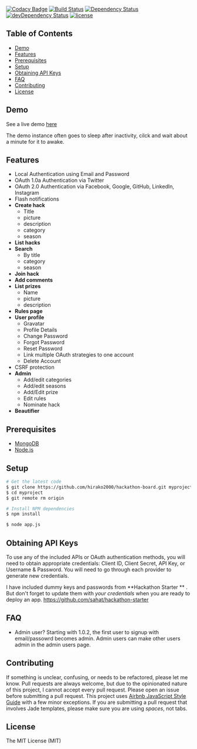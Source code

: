 [![Codacy Badge](https://api.codacy.com/project/badge/Grade/d6d5811ca8414c3e9120039a6fc94ae3)](https://app.codacy.com/app/hirako2000/hackathon-board?utm_source=github.com&utm_medium=referral&utm_content=hirako2000/hackathon-board&utm_campaign=Badge_Grade_Dashboard)
[![Build Status](https://travis-ci.org/hirako2000/hackathon-board.svg?branch=master)](https://travis-ci.org/hirako2000/hackathon-board)
[![Dependency Status](https://david-dm.org/hirako2000/hackathon-board.svg)](https://david-dm.org/hirako2000/hackathon-board)
[![devDependency Status](https://david-dm.org/hirako2000/hackathon-board/dev-status.svg)](https://david-dm.org/hirako2000/hackathon-board#info=devDependencies)
[![license](https://img.shields.io/github/license/mashape/apistatus.svg?maxAge=2592000)]()

Table of Contents
-----------------

- [Demo](#demo)
- [Features](#features)
- [Prerequisites](#prerequisites)
- [Setup](#setup)
- [Obtaining API Keys](#obtaining-api-keys)
- [FAQ](#faq)
- [Contributing](#contributing)
- [License](#license)

Demo
--------
See a live demo [here](https://hackathon-board.herokuapp.com/)

The demo instance often goes to sleep after inactivity, cilck and wait about a minute for it to awake.

Features
--------

- Local Authentication using Email and Password
- OAuth 1.0a Authentication via Twitter
- OAuth 2.0 Authentication via Facebook, Google, GitHub, LinkedIn, Instagram
- Flash notifications
- **Create hack**
  * Title
  * picture 
  * description
  * category
  * season
- **List hacks** 
- **Search**
  * By title
  * category
  * season
- **Join hack**
- **Add comments**
- **List prizes**
  * Name
  * picture
  * description
- **Rules page**  
- **User profile**
  * Gravatar
  * Profile Details
  * Change Password
  * Forgot Password
  * Reset Password
  * Link multiple OAuth strategies to one account
  * Delete Account
- CSRF protection
- **Admin**
  * Add/edit categories
  * Add/edit seasons
  * Add/Edit prize
  * Edit rules
  * Nominate hack
- **Beautifier**

Prerequisites
-------------

- [MongoDB](http://www.mongodb.org/downloads)
- [Node.js](http://nodejs.org)


Setup
-------------

```bash
# Get the latest code
$ git clone https://github.com/hirako2000/hackathon-board.git myproject
$ cd myproject
$ git remote rm origin

# Install NPM dependencies
$ npm install

$ node app.js
```

Obtaining API Keys
------------------

To use any of the included APIs or OAuth authentication methods, you will need
to obtain appropriate credentials: Client ID, Client Secret, API Key, or
Username & Password. You will need to go through each provider to generate new
credentials.

I have included dummy keys and passwords from **Hackathon Starter ** . But don't forget to update
them with *your credentials* when you are ready to deploy an app.
https://github.com/sahat/hackathon-starter

FAQ
---
- Admin user?
Starting with 1.0.2, the first user to signup with email/passowrd becomes admin.
Admin users can make other users admin in the admin users page.

Contributing
------------

If something is unclear, confusing, or needs to be refactored, please let me know.
Pull requests are always welcome, but due to the opinionated nature of this
project, I cannot accept every pull request. Please open an issue before
submitting a pull request. This project uses
[Airbnb JavaScript Style Guide](https://github.com/airbnb/javascript) with a
few minor exceptions. If you are submitting a pull request that involves
Jade templates, please make sure you are using *spaces*, not tabs.

License
-------

The MIT License (MIT)
